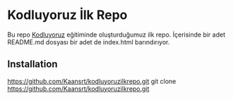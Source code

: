 # Kodluyoruz İlk Repo

Bu repo [Kodluyoruz](https://www.kodluyoruz.org/) eğitiminde oluşturduğumuz ilk repo. İçerisinde bir adet README.md dosyası bir adet de index.html barındırıyor.

## Installation
https://github.com/Kaansrt/kodluyoruzilkrepo.git
git clone https://github.com/Kaansrt/kodluyoruzilkrepo.git